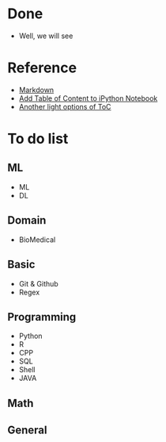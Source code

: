 # Done
- Well, we will see

# Reference
- [Markdown](http://www.jianshu.com/p/q81RER)
- [Add Table of Content to iPython Notebook](https://zhuanlan.zhihu.com/p/24029578)
- [Another light options of ToC](https://github.com/kmahelona/ipython_notebook_goodies)

# To do list

## ML
- ML
- DL

## Domain 
- BioMedical

## Basic 
- Git & Github
- Regex

## Programming
- Python
- R
- CPP
- SQL
- Shell
- JAVA

## Math

## General
